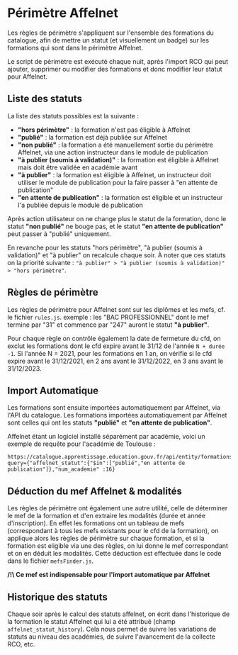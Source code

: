 # Périmètre Affelnet

Les règles de périmètre s'appliquent sur l'ensemble des formations du catalogue, afin de mettre un statut (et visuellement un badge) sur les formations qui sont dans le périmètre Affelnet.

Le script de périmètre est exécuté chaque nuit, après l'import RCO qui peut ajouter, supprimer ou modifier des formations et donc modifier leur statut pour Affelnet.

## Liste des statuts

La liste des statuts possibles est la suivante :

- **"hors périmètre"** : la formation n'est pas éligible à Affelnet
- **"publié"** : la formation est déjà publiée sur Affelnet
- **"non publié"** : la formation a été manuellement sortie du périmètre Affelnet, via une action instructeur dans le module de publication
- **"à publier (soumis à validation)"** : la formation est éligible à Affelnet mais doit être validée en académie avant
- **"à publier"** : la formation est éligible à Affelnet, un instructeur doit utiliser le module de publication pour la faire passer à "en attente de publication"
- **"en attente de publication"** : la formation est éligible et un instructeur l'a publiée depuis le module de publication

Après action utilisateur on ne change plus le statut de la formation, donc le statut **"non publié"** ne bouge pas, et le statut **"en attente de publication"** peut passer à "publié" uniquement.

En revanche pour les statuts "hors périmètre", "à publier (soumis à validation)" et "à publier" on recalcule chaque soir. À noter que ces statuts on la priorité suivante : `"à publier" > "à publier (soumis à validation)" > "hors périmètre"`.

## Règles de périmètre

Les règles de périmètre pour Affelnet sont sur les diplômes et les mefs, cf. le fichier `rules.js`.
exemple : les "BAC PROFESSIONNEL" dont le mef termine par "31" et commence par "247" auront le statut **"à publier"**.

Pour chaque règle on contrôle également la date de fermeture du cfd, on exclut les formations dont le cfd expire avant le 31/12 de l'année `N + durée -1`.
Si l'année N = 2021, pour les formations en 1 an, on vérifie si le cfd expire avant le 31/12/2021, en 2 ans avant le 31/12/2022, en 3 ans avant le 31/12/2023.

## Import Automatique

Les formations sont ensuite importées automatiquement par Affelnet, via l'API du catalogue. Les formations importées automatiquement par Affelnet sont celles qui ont les statuts **"publié"** et **"en attente de publication"**.

Affelnet étant un logiciel installé séparément par académie, voici un exemple de requête pour l'académie de Toulouse :

```
https://catalogue.apprentissage.education.gouv.fr/api/entity/formations?query={"affelnet_statut":{"$in":["publié","en attente de publication"]},"num_academie" :16}
```

## Déduction du mef Affelnet & modalités

Les règles de périmètre ont également une autre utilité, celle de déterminer le mef de la formation et d'en extraire les modalités (durée et année d'inscription).
En effet les formations ont un tableau de mefs (correspondant à tous les mefs existants pour le cfd de la formation), on applique alors les règles de périmètre sur chaque formation, et si la formation est eligible via une des règles, on lui donne le mef correspondant et on en déduit les modalités.
Cette déduction est effectuée dans le code dans le fichier `mefsFinder.js`.

**/!\ Ce mef est indispensable pour l'import automatique par Affelnet**

## Historique des statuts

Chaque soir après le calcul des statuts affelnet, on écrit dans l'historique de la formation le statut Affelnet qui lui a été attribué (champ `affelnet_statut_history`).
Cela nous permet de suivre les variations de statuts au niveau des académies, de suivre l'avancement de la collecte RCO, etc.
